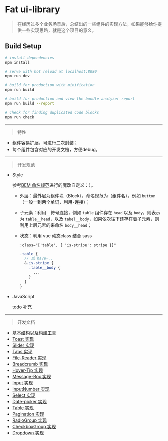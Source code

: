 # Fat ui-library

> 在经历过多个业务场景后，总结出的一些组件的实现方法，如果能够给你提供一些实现思路，就是这个项目的意义。

## Build Setup

``` bash
# install dependencies
npm install

# serve with hot reload at localhost:8080
npm run dev

# build for production with minification
npm run build

# build for production and view the bundle analyzer report
npm run build --report

# check for finding duplicated code blocks
npm run check
```

<hr/>

> 特性

* 组件容易扩展，可进行二次封装；
* 每个组件包含对应的开发文档，方便debug。

<hr/>

> 开发规范

* Style

  参考<span style="color: #666;">[BEM 命名规范](https://www.w3cplus.com/css/bem-definitions.html)</span>进行的魔改自定义：）。

  * 外层：最外层为组件块（Block），命名规范为（组件名），例如 `button`（一般一到两个单词，利用`-`连接）；

  * 子元素：利用`__`符号连接，例如 `table` 组件存在 `head` 以及 `body`，则表示为 `table__head`，以及 `tabel__body`，如果依次往下还存在着子元素，则利用上层元素的来命名 `body__head`；

  * 状态：利用 vue 动态class 结合 sass 

    `:class="['table', { 'is-stripe': stripe }]"`

    ```scss
    .table {
      // 或 have-..
      &.is-stripe {
        .table__body {
          ...
        }
      }
    }
    ```

* JavaScript

  todo 补充



<hr/>

>开发文档

+ [基本结构以及构建工具](https://juejin.im/post/5c0b8ece5188254f9e2809fe)
+ [Toast 实现](https://juejin.im/post/5c036e4fe51d451b80257c45)
+ [Slider 实现](https://juejin.im/post/5c19ff516fb9a049cb18b0f8)
+ [Tabs 实现](https://juejin.im/post/5c20430c6fb9a049eb3befaa)
+ [File-Reader 实现](https://juejin.im/editor/posts/5c218af3f265da61570580a1)
+ [Breadcrumb 实现](https://juejin.im/post/5c22df8b5188253ff14792b3)
+ [Hover-Tip 实现](https://juejin.im/post/5c249e396fb9a049b506dfc6)
+ [Message-Box 实现](https://juejin.im/post/5c2593b7e51d4535c926774f)
+ [Input 实现](https://juejin.im/post/5c2b1d1d6fb9a04a07307849)
+ [InputNumber 实现](https://juejin.im/post/5c2d9a49f265da6169175ae7)
+ [Select 实现](https://juejin.im/post/5c47d524e51d457d105d0e80)
+ [Date-picker 实现](https://juejin.im/post/5c482afc6fb9a04a027ab233)
+ [Table 实现](https://juejin.im/post/5c4aa685518825254e4d48e8)
+ [Pagination 实现](https://juejin.im/post/5c53a9d3518825246b1013e4)
+ [RadioGroup 实现](https://juejin.im/post/5c58d62ee51d457fc440edb7)
+ [CheckboxGroup 实现](https://juejin.im/post/5c6277975188256284529024)
+ [Dropdown 实现](https://juejin.im/post/5ca1833a5188256a9e1bf8a7)
